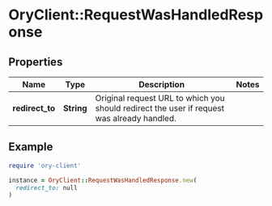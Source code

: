 # OryClient::RequestWasHandledResponse

## Properties

| Name | Type | Description | Notes |
| ---- | ---- | ----------- | ----- |
| **redirect_to** | **String** | Original request URL to which you should redirect the user if request was already handled. |  |

## Example

```ruby
require 'ory-client'

instance = OryClient::RequestWasHandledResponse.new(
  redirect_to: null
)
```

